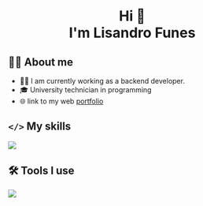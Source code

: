 
<h1 align="center"><b>Hi 👋 <br>I'm Lisandro Funes</b></h1>
<h2>🙋‍♂️ About me </h2>

- 👨‍💻 I am currently working as a backend developer.
- 🎓 University technician in programming
- 🌐 link to my web [portfolio](https://lisandro-funes.web.app/)

<h2><code>&lt;&#47;&gt;</code> My skills </h2>
<p align="left">
  <a href="https://skillicons.dev">
    <img src="https://skillicons.dev/icons?i=java,spring,postgres,mysql,html,css,bootstrap,js,ts,angular,aws&perline=12" />
  </a>
</p>

<h2>🛠 Tools I use </h2>
<p align="left">
  <a href="https://skillicons.dev">
    <img src="https://skillicons.dev/icons?i=vscode,eclipse,postman,firebase,github,gitlab&perline=12" />
  </a>
</p>

<!--
**lisandrofunes/lisandrofunes** is a ✨ _special_ ✨ repository because its `README.md` (this file) appears on your GitHub profile.

Here are some ideas to get you started:

- 🔭 I’m currently working on ...
- 🌱 I’m currently learning ...
- 👯 I’m looking to collaborate on ...
- 🤔 I’m looking for help with ...
- 💬 Ask me about ...
- 📫 How to reach me: ...
- 😄 Pronouns: ...
- ⚡ Fun fact: ...
-->
